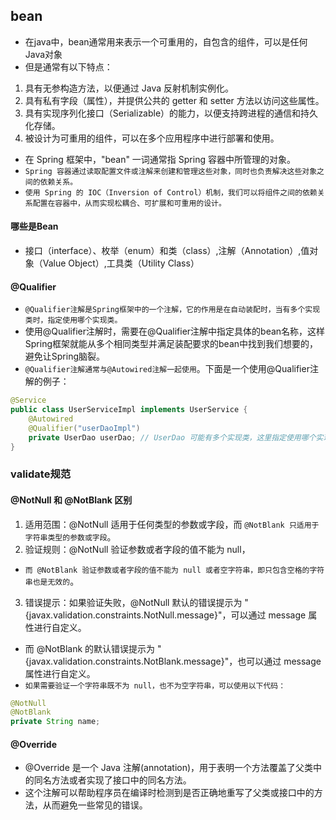 ## bean
* 在java中，bean通常用来表示一个可重用的，自包含的组件，可以是任何Java对象
* 但是通常有以下特点：
1.  具有无参构造方法，以便通过 Java 反射机制实例化。
2.  具有私有字段（属性），并提供公共的 getter 和 setter 方法以访问这些属性。
3.  具有实现序列化接口（Serializable）的能力，以便支持跨进程的通信和持久化存储。
4.  被设计为可重用的组件，可以在多个应用程序中进行部署和使用。
* 在 Spring 框架中，"bean" 一词通常指 Spring 容器中所管理的对象。
* `Spring 容器通过读取配置文件或注解来创建和管理这些对象，同时也负责解决这些对象之间的依赖关系。`
* `使用 Spring 的 IOC（Inversion of Control）机制，我们可以将组件之间的依赖关系配置在容器中，从而实现松耦合、可扩展和可重用的设计。`

#### 哪些是Bean
* 接口（interface）、枚举（enum）和类（class）,注解（Annotation）,值对象（Value Object）,工具类（Utility Class）

#### @Qualifier
* `@Qualifier注解是Spring框架中的一个注解，它的作用是在自动装配时，当有多个实现类时，指定使用哪个实现类。`
* 使用@Qualifier注解时，需要在@Qualifier注解中指定具体的bean名称，这样Spring框架就能从多个相同类型并满足装配要求的bean中找到我们想要的，避免让Spring脑裂。
* `@Qualifier注解通常与@Autowired注解一起使用`。下面是一个使用@Qualifier注解的例子：
```java
@Service
public class UserServiceImpl implements UserService {
    @Autowired
    @Qualifier("userDaoImpl")
    private UserDao userDao; // UserDao 可能有多个实现类，这里指定使用哪个实现类
}
```

### validate规范

#### @NotNull 和 @NotBlank 区别
1. 适用范围：@NotNull 适用于任何类型的参数或字段，而 `@NotBlank 只适用于字符串类型的参数或字段`。
2. 验证规则：@NotNull 验证参数或者字段的值不能为 null，
* `而 @NotBlank 验证参数或者字段的值不能为 null 或者空字符串，即只包含空格的字符串也是无效的`。
3. 错误提示：如果验证失败，@NotNull 默认的错误提示为 "{javax.validation.constraints.NotNull.message}"，可以通过 message 属性进行自定义。
* 而 @NotBlank 的默认错误提示为 "{javax.validation.constraints.NotBlank.message}"，也可以通过 message 属性进行自定义。
* `如果需要验证一个字符串既不为 null，也不为空字符串，可以使用以下代码：`
```java
@NotNull
@NotBlank
private String name;
```

#### @Override 
* @Override 是一个 Java 注解(annotation)，用于表明一个方法覆盖了父类中的同名方法或者实现了接口中的同名方法。
* 这个注解可以帮助程序员在编译时检测到是否正确地重写了父类或接口中的方法，从而避免一些常见的错误。




